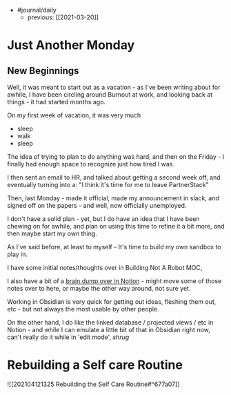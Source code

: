 - #journal/daily 
	-  previous: [[2021-03-20]]
# Just Another Monday

## New Beginnings

Well, it was meant to start out as a vacation - as I've been writing about for awhile, I have been circling around Burnout at work, and looking back at things - it had started months ago. 

On my first week of vacation, it was very much

- sleep
- walk
- sleep

The idea of trying to plan to do anything was hard, and then on the Friday - I finally had enough space to recognize just how tired I was.

I then sent an email to HR, and talked about getting a second week off, and eventually turning into a: "I think it's time for me to leave PartnerStack"

Then, last Monday - made it official, made my announcement in slack, and signed off on the papers - and well, now officially unemployed.

I don't have a solid plan - yet, but I do have an idea that I have been chewing on for awhile, and plan on using this time to refine it a bit more, and then maybe start my own thing.

As I've said before, at least to myself - It's time to build my own sandbox to play in.

I have some initial notes/thoughts over in Building Not A Robot MOC,

I also have a bit of a [brain dump over in Notion](https://www.notion.so/xCAAS-Braindump-eeef8de0db454f8594d26b02d2f3e083) - might move some of those notes over to here, or maybe the other way around, not sure yet. 

Working in Obsidian is very quick for getting out ideas, fleshing them out, etc - but not always the most usable by other people.

On the other hand, I do like the linked database / projected views / etc in Notion - and while I can emulate a little bit of that in Obsidian right now, can't really do it while in 'edit mode', *shrug*

# Rebuilding a Self care Routine

![[202104121325 Rebuilding the Self Care Routine#^677a07]]
